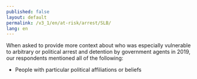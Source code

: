 ```yaml
---
published: false
layout: default
permalink: /v3_1/en/at-risk/arrest/SLB/
lang: en
---
```

When asked to provide more context about who was especially vulnerable to arbitrary or political arrest and detention by government agents in 2019, our respondents mentioned all of the following: 
- People with particular political affiliations or beliefs 
